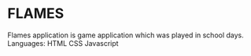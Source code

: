 # FLAMES
Flames application is game application which was played in school days.
Languages:
           HTML
           CSS 
           Javascript

